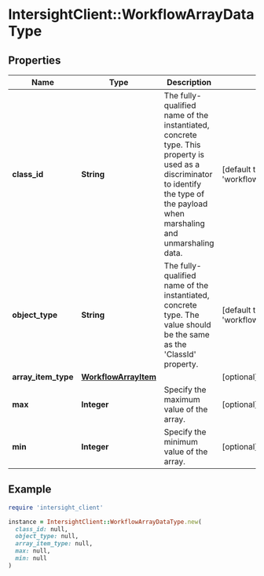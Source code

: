 # IntersightClient::WorkflowArrayDataType

## Properties

| Name | Type | Description | Notes |
| ---- | ---- | ----------- | ----- |
| **class_id** | **String** | The fully-qualified name of the instantiated, concrete type. This property is used as a discriminator to identify the type of the payload when marshaling and unmarshaling data. | [default to &#39;workflow.ArrayDataType&#39;] |
| **object_type** | **String** | The fully-qualified name of the instantiated, concrete type. The value should be the same as the &#39;ClassId&#39; property. | [default to &#39;workflow.ArrayDataType&#39;] |
| **array_item_type** | [**WorkflowArrayItem**](WorkflowArrayItem.md) |  | [optional] |
| **max** | **Integer** | Specify the maximum value of the array. | [optional] |
| **min** | **Integer** | Specify the minimum value of the array. | [optional] |

## Example

```ruby
require 'intersight_client'

instance = IntersightClient::WorkflowArrayDataType.new(
  class_id: null,
  object_type: null,
  array_item_type: null,
  max: null,
  min: null
)
```

